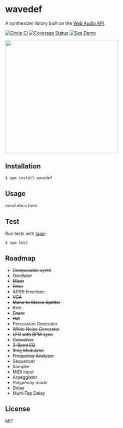 # wavedef

A synthesizer library built on the [Web Audio API](https://developer.mozilla.org/en-US/docs/Web/API/Web_Audio_API).

[![Circle CI](https://circleci.com/gh/zakangelle/wavedef/tree/master.svg?style=shield)](https://circleci.com/gh/zakangelle/wavedef/tree/master) [![Coverage Status](https://img.shields.io/coveralls/zakangelle/wavedef.svg)](https://coveralls.io/github/zakangelle/wavedef?branch=master) [![See Demo](https://img.shields.io/badge/see-demo-8500ff.svg)](http://dev.wavedef.com/)

<a href="http://dev.wavedef.com/">
  <img src='http://i.imgur.com/AaNfuK5.jpg?1' width='360px'>
</a>

## Installation

```sh
$ npm install wavedef
```

## Usage

*need docs here*

## Test

Run tests with [tape](https://github.com/substack/tape):

```
$ npm test
```

## Roadmap

+ ~~Composable synth~~
+ ~~Oscillator~~
+ ~~Mixer~~
+ ~~Filter~~
+ ~~ADSR Envelope~~
+ ~~VCA~~
+ ~~Mono to Stereo Splitter~~
+ ~~Kick~~
+ ~~Snare~~
+ ~~Hat~~
+ Percussion Generator
+ ~~White Noise Generator~~
+ ~~LFO with BPM sync~~
+ ~~Convolver~~
+ ~~3-Band EQ~~
+ ~~Ring Modulator~~
+ ~~Frequency Analyzer~~
+ Sequencer
+ Sampler
+ MIDI input
+ Arpeggiator
+ *Polyphony mode*
+ ~~Delay~~
+ Multi-Tap Delay

## License

MIT
